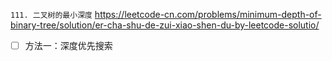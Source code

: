 
`111. 二叉树的最小深度` https://leetcode-cn.com/problems/minimum-depth-of-binary-tree/solution/er-cha-shu-de-zui-xiao-shen-du-by-leetcode-solutio/
- [ ] 方法一：深度优先搜索 
